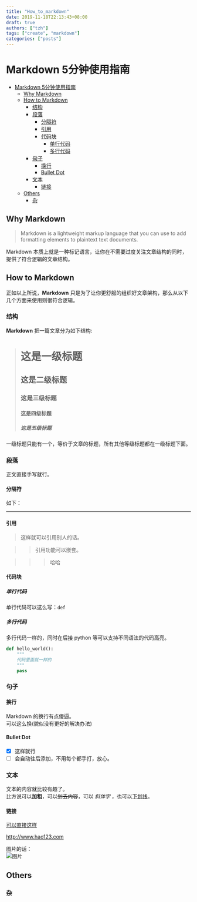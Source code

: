 ```yaml
---
title: "How_to_markdown"
date: 2019-11-18T22:13:43+08:00
draft: true
authors: ["tzh"]
tags: ["create", "markdown"]
categories: ["posts"]
---
```


# Markdown 5分钟使用指南

<!-- TOC -->

- [Markdown 5分钟使用指南](#markdown-5%e5%88%86%e9%92%9f%e4%bd%bf%e7%94%a8%e6%8c%87%e5%8d%97)
  - [Why Markdown](#why-markdown)
  - [How to Markdown](#how-to-markdown)
    - [结构](#%e7%bb%93%e6%9e%84)
    - [段落](#%e6%ae%b5%e8%90%bd)
      - [分隔符](#%e5%88%86%e9%9a%94%e7%ac%a6)
      - [引用](#%e5%bc%95%e7%94%a8)
      - [代码块](#%e4%bb%a3%e7%a0%81%e5%9d%97)
        - [单行代码](#%e5%8d%95%e8%a1%8c%e4%bb%a3%e7%a0%81)
        - [多行代码](#%e5%a4%9a%e8%a1%8c%e4%bb%a3%e7%a0%81)
    - [句子](#%e5%8f%a5%e5%ad%90)
      - [换行](#%e6%8d%a2%e8%a1%8c)
      - [Bullet Dot](#bullet-dot)
    - [文本](#%e6%96%87%e6%9c%ac)
      - [链接](#%e9%93%be%e6%8e%a5)
  - [Others](#others)
    - [杂](#%e6%9d%82)

<!-- /TOC -->

## Why Markdown

> Markdown is a lightweight markup language that you can use to add formatting elements to plaintext text documents.

Markdown 本质上就是一种标记语言，让你在不需要过度关注文章结构的同时，提供了符合逻辑的文章结构。

## How to Markdown

正如以上所说，**Markdown** 只是为了让你更舒服的组织好文章架构，那么从以下几个方面来使用则很符合逻辑。

### 结构

**Markdown** 把一篇文章分为如下结构:

> # 这是一级标题 
> ## 这是二级标题
> ### 这是三级标题
> #### 这是四级标题
> ##### 这是五级标题

一级标题只能有一个，等价于文章的标题，所有其他等级标题都在一级标题下面。

### 段落

正文直接手写就行。

#### 分隔符

如下：
***

#### 引用

> 这样就可以引用别人的话。

>> 引用功能可以嵌套。

>>> 哈哈

#### 代码块

##### 单行代码

单行代码可以这么写：```def```

##### 多行代码

多行代码一样的，同时在后接 python 等可以支持不同语法的代码高亮。

```python
def hello_world():
    """
    代码里面就一样的
    """
    pass
```

### 句子

#### 换行

Markdown 的换行有点傻逼。</br>
可以这么换(貌似没有更好的解决办法)

#### Bullet Dot

- [x] 这样就行
- [ ] 会自动往后添加，不用每个都手打，放心。

### 文本

文本的内容就比较有趣了。</br>
比方说可以**加粗**，可以~~划去内容~~，可以 *斜体字* ，也可以<u>下划线</u>。

#### 链接

[可以直接这样](http://www.hao123.com)

<http://www.hao123.com>

图片的话：</br>
![图片](favicon.ico)

## Others

### 杂

